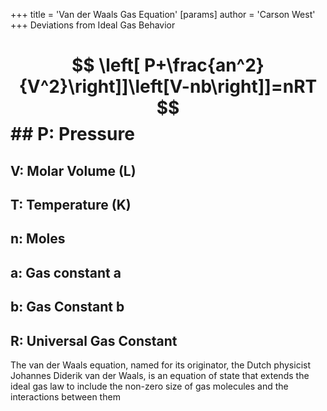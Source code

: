 +++
 title = 'Van der Waals Gas Equation'
[params]
	author = 'Carson West'
+++
Deviations from Ideal Gas Behavior
#  $$ \left[ P+\frac{an^2}{V^2}\right]]\left[V-nb\right]]=nRT $$  ## P: Pressure
## V: Molar Volume (L)
## T: Temperature (K)
## n: Moles
## a: Gas constant a
## b: Gas Constant b
## R: Universal Gas Constant

The van der Waals equation, named for its originator, the Dutch physicist Johannes Diderik van der Waals, is an equation of state that extends the ideal gas law to include the non-zero size of gas molecules and the interactions between them
